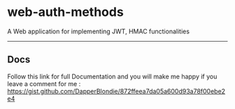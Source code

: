 # web-auth-methods
 A Web application for implementing JWT, HMAC functionalities

*** 
## Docs
Follow this link for full Documentation and you will make me happy if you leave a comment for me : https://gist.github.com/DapperBlondie/872ffeea7da05a600d93a78f00ebe2e4
